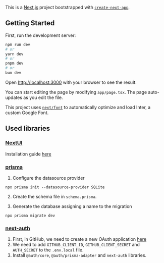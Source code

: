 This is a [Next.js](https://nextjs.org/) project bootstrapped with [`create-next-app`](https://github.com/vercel/next.js/tree/canary/packages/create-next-app).

## Getting Started

First, run the development server:

```bash
npm run dev
# or
yarn dev
# or
pnpm dev
# or
bun dev
```

Open [http://localhost:3000](http://localhost:3000) with your browser to see the result.

You can start editing the page by modifying `app/page.tsx`. The page auto-updates as you edit the file.

This project uses [`next/font`](https://nextjs.org/docs/basic-features/font-optimization) to automatically optimize and load Inter, a custom Google Font.

## Used libraries

### [NextUI](https://nextui.org/)

Installation guide [here](https://nextui.org/docs/guide/installation)

### [prisma](https://www.prisma.io/)

1. Configure the datasource provider

```
npx prisma init --datasource-provider SQLite
```

2. Create the schema file in `schema.prisma`.

3. Generate the database assigning a name to the migration

```
npx prisma migrate dev
```

### [next-auth](https://next-auth.js.org/)

1. First, in GitHub, we need to create a new OAuth application [here](https://github.com/settings/applications/new)
2. We need to add `GITHUB_CLIENT_ID`, `GITHUB_CLIENT_SECRET` and `AUTH_SECRET` to the `.env.local` file.
3. Install `@auth/core`, `@auth/prisma-adapter` and `next-auth` libraries.

